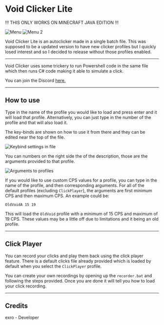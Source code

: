 # Void Clicker Lite

!!!   THIS ONLY WORKS ON MINECRAFT JAVA EDITION   !!!

![Menu](https://user-images.githubusercontent.com/58471319/219059872-16210760-4564-4d40-953a-4d4bace1765b.png)
![Menu 2](https://user-images.githubusercontent.com/58471319/219060035-d937775f-eda9-4c4d-b543-1d7f9c72bb54.png)

Void Clicker Lite is an autoclicker made in a single batch file. This was supposed to be a updated version to have new clicker profiles but I quickly losed interest and so I decided to release without those profiles enabled.

---

Void Clicker uses some trickery to run Powershell code in the same file which then runs C# code making it able to simulate a click.

You can join the Discord [here.](https://dsc.gg/voidclicker)

---

## How to use

Type in the name of the profile you would like to load and press enter and it will load that profile. Alternatively, you can just type in the number of the profile and that will also load it.

The key-binds are shown on how to use it from there and they can be edited near the top of the file.

![Keybind settings in file](https://user-images.githubusercontent.com/58471319/219060071-42352a41-9e18-438e-b522-2666d5045a44.png)

You can numbers on the right side the of the description, those are the arguments provided to that profile. 

![Arguments to profiles](https://user-images.githubusercontent.com/58471319/219060173-330d082a-0b9a-4ac5-a4da-2ff518d01c32.png)

If you would like to use custom CPS values for a profile, you can type in the name of the profile, and then corresponding arguments. For all of the default profiles (excluding `ClickPlayer`), the arguments are first minimum CPS and then maximum CPS. An example could be: 
```
OldVoidA 15 19
```
This will load the `OldVoid` profile with a minimum of 15 CPS and maximum of 19 CPS. These values may be a little off due to limitations and it being an old profile.

---

## Click Player

You can record your clicks and play them back using the click player feature. There is a default clicks file already provided which is loaded by default when you select the `ClickPlayer` profile.

You can create your own recordings by opening up the `recorder.bat` and following the steps provided. Once you are done it will tell you how to load your click recording.

---

## Credits
exro - Developer
